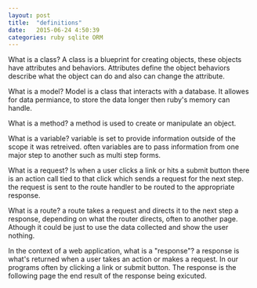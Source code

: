 ```yaml
---
layout: post
title:  "definitions"
date:   2015-06-24 4:50:39
categories: ruby sqlite ORM
---
```

What is a class?
A class is a blueprint for creating objects, these objects have attributes and behaviors. Attributes define the object behaviors describe what the object can do and also can change the attribute.   

What is a model?
Model is a class that interacts with a database. It allowes for data permiance, to store the data longer then ruby's memory can handle.

What is a method?
a method is used to create or manipulate an object.

What is a variable?
variable is set to provide information outside of the scope it was retreived. often variables are to pass information from one major step to another such as multi step forms.

What is a request?
Is when a user clicks a link or hits a submit button there is an action call tied to that click which sends a request for the next step. the request is sent to the route handler to be routed to the appropriate response.

What is a route?
a route takes a request and directs it to the next step a response, depending on what the router directs, often to another page. Athough it could be just to use the data collected and show the user nothing.

In the context of a web application, what is a "response"?
a response is what's returned when a user takes an action or makes a request. In our programs often by clicking a link or submit button. The response is the following page the end result of the response being exicuted.
 

